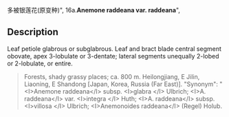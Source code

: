 多被银莲花(原变种)",
16a.**Anemone raddeana var. raddeana**",

## Description
Leaf petiole glabrous or subglabrous. Leaf and bract blade central segment obovate, apex 3-lobulate or 3-dentate; lateral segments unequally 2-lobed or 2-lobulate, or entire.

> Forests, shady grassy places; ca. 800 m. Heilongjiang, E Jilin, Liaoning, E Shandong [Japan, Korea, Russia (Far East)].
  "Synonym": "&lt;I&gt;Anemone raddeana&lt;/I&gt; subsp. &lt;I&gt;glabra &lt;/I&gt; Ulbrich; &lt;I&gt;A. raddeana&lt;/I&gt; var. &lt;I&gt;integra &lt;/I&gt; Huth; &lt;I&gt;A. raddeana&lt;/I&gt; subsp. &lt;I&gt;villosa &lt;/I&gt; Ulbrich; &lt;I&gt;Anemonoides raddeana&lt;/I&gt; (Regel) Holub.
